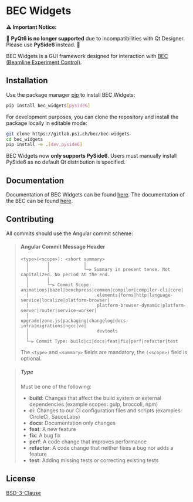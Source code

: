 # BEC Widgets

**⚠️ Important Notice:**

🚨 **PyQt6 is no longer supported** due to incompatibilities with Qt Designer. Please use **PySide6** instead. 🚨

BEC Widgets is a GUI framework designed for interaction with [BEC (Beamline Experiment Control)](https://gitlab.psi.ch/bec/bec).

## Installation

Use the package manager [pip](https://pip.pypa.io/en/stable/) to install BEC Widgets:

```bash
pip install bec_widgets[pyside6]
```

For development purposes, you can clone the repository and install the package locally in editable mode:

```bash
git clone https://gitlab.psi.ch/bec/bec-widgets
cd bec_widgets
pip install -e .[dev,pyside6]
```

BEC Widgets now **only supports PySide6**. Users must manually install PySide6 as no default Qt distribution is
specified.

## Documentation

Documentation of BEC Widgets can be found [here](https://bec-widgets.readthedocs.io/en/latest/). The documentation of the BEC can be found [here](https://bec.readthedocs.io/en/latest/).

## Contributing

All commits should use the Angular commit scheme:

> #### <a name="commit-header"></a>Angular Commit Message Header
>
> ```
> <type>(<scope>): <short summary>
>   │       │             │
>   │       │             └─⫸ Summary in present tense. Not capitalized. No period at the end.
>   │       │
>   │       └─⫸ Commit Scope: animations|bazel|benchpress|common|compiler|compiler-cli|core|
>   │                          elements|forms|http|language-service|localize|platform-browser|
>   │                          platform-browser-dynamic|platform-server|router|service-worker|
>   │                          upgrade|zone.js|packaging|changelog|docs-infra|migrations|ngcc|ve|
>   │                          devtools
>   │
>   └─⫸ Commit Type: build|ci|docs|feat|fix|perf|refactor|test
> ```
>
> The `<type>` and `<summary>` fields are mandatory, the `(<scope>)` field is optional.

> ##### Type
>
> Must be one of the following:
>
> * **build**: Changes that affect the build system or external dependencies (example scopes: gulp, broccoli, npm)
> * **ci**: Changes to our CI configuration files and scripts (examples: CircleCi, SauceLabs)
> * **docs**: Documentation only changes
> * **feat**: A new feature
> * **fix**: A bug fix
> * **perf**: A code change that improves performance
> * **refactor**: A code change that neither fixes a bug nor adds a feature
> * **test**: Adding missing tests or correcting existing tests

## License

[BSD-3-Clause](https://choosealicense.com/licenses/bsd-3-clause/)

